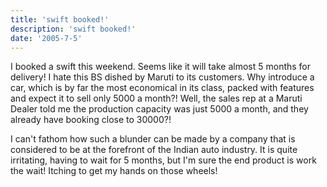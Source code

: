 ```yaml
---
title: 'swift booked!'
description: 'swift booked!'
date: '2005-7-5'
---
```


I booked a swift this weekend. Seems like it will take almost 5 months for delivery! I hate this BS dished by Maruti to its customers. Why introduce a car, which is by far the most economical in its class, packed with features and expect it to sell only 5000 a month?! Well, the sales rep at a Maruti Dealer told me the production capacity was just 5000 a month, and they already have booking close to 30000?!

I can't fathom how such a blunder can be made by a company that is considered to be at the forefront of the Indian auto industry. It is quite irritating, having to wait for 5 months, but I'm sure the end product is work the wait! Itching to get my hands on those wheels!